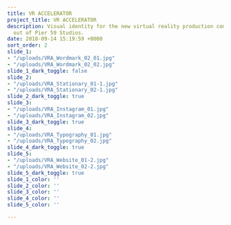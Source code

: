 ```yaml
---
title: VR ACCELERATOR
project_title: VR ACCELERATOR
description: Visual identity for the new virtual reality production company based
  out of Pier 59 Studios.
date: 2018-09-14 15:19:59 +0000
sort_order: 2
slide_1:
- "/uploads/VRA_Wordmark_02_01.jpg"
- "/uploads/VRA_Wordmark_02_02.jpg"
slide_1_dark_toggle: false
slide_2:
- "/uploads/VRA_Stationary_01-1.jpg"
- "/uploads/VRA_Stationary_02-1.jpg"
slide_2_dark_toggle: true
slide_3:
- "/uploads/VRA_Instagram_01.jpg"
- "/uploads/VRA_Instagram_02.jpg"
slide_3_dark_toggle: true
slide_4:
- "/uploads/VRA_Typography_01.jpg"
- "/uploads/VRA_Typography_02.jpg"
slide_4_dark_toggle: true
slide_5:
- "/uploads/VRA_Website_01-2.jpg"
- "/uploads/VRA_Website_02-2.jpg"
slide_5_dark_toggle: true
slide_1_color: ''
slide_2_color: ''
slide_3_color: ''
slide_4_color: ''
slide_5_color: ''

---
```

